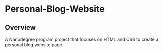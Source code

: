 # Personal-Blog-Website

## Overview
A Nanodegree program project that focuses on HTML and CSS to create a personal blog website page.
